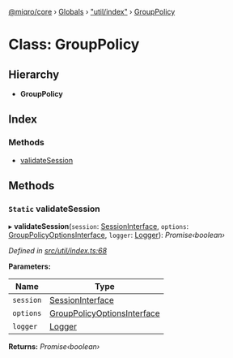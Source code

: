 [@miqro/core](../README.md) › [Globals](../globals.md) › ["util/index"](../modules/_util_index_.md) › [GroupPolicy](_util_index_.grouppolicy.md)

# Class: GroupPolicy

## Hierarchy

* **GroupPolicy**

## Index

### Methods

* [validateSession](_util_index_.grouppolicy.md#static-validatesession)

## Methods

### `Static` validateSession

▸ **validateSession**(`session`: [SessionInterface](../interfaces/_service_common_.sessioninterface.md), `options`: [GroupPolicyOptionsInterface](../interfaces/_util_index_.grouppolicyoptionsinterface.md), `logger`: [Logger](../interfaces/_util_logger_.logger.md)): *Promise‹boolean›*

*Defined in [src/util/index.ts:68](https://github.com/claukers/miqro-core/blob/5cb140c/src/util/index.ts#L68)*

**Parameters:**

Name | Type |
------ | ------ |
`session` | [SessionInterface](../interfaces/_service_common_.sessioninterface.md) |
`options` | [GroupPolicyOptionsInterface](../interfaces/_util_index_.grouppolicyoptionsinterface.md) |
`logger` | [Logger](../interfaces/_util_logger_.logger.md) |

**Returns:** *Promise‹boolean›*
